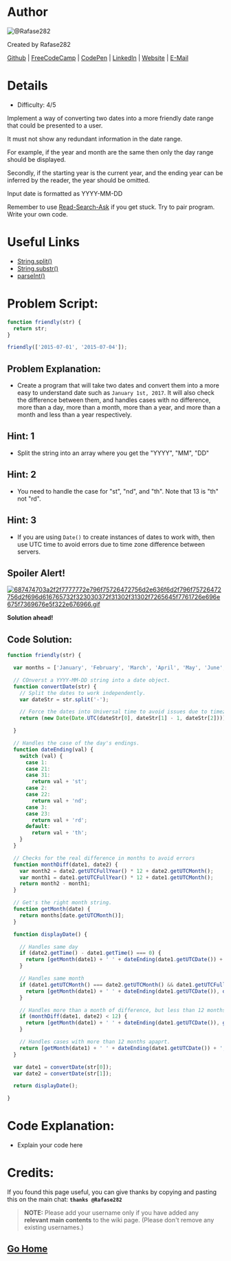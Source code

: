 # Author
![@Rafase282](https://avatars0.githubusercontent.com/Rafase282?&s=128)

Created by Rafase282

[Github](https://github.com/Rafase282) | [FreeCodeCamp](http://www.freecodecamp.com/rafase282) | [CodePen](http://codepen.io/Rafase282/) | [LinkedIn](https://www.linkedin.com/in/rafase282) | [Website](https://rafase282.github.io/) | [E-Mail](mailto:rafase282@gmail.com)

# Details
- Difficulty: 4/5

Implement a way of converting two dates into a more friendly date range that could be presented to a user.

It must not show any redundant information in the date range.

For example, if the year and month are the same then only the day range should be displayed.

Secondly, if the starting year is the current year, and the ending year can be inferred by the reader, the year should be omitted.

Input date is formatted as YYYY-MM-DD

Remember to use [ Read-Search-Ask](http://github.com/FreeCodeCamp/freecodecamp/wiki/How-to-get-help-when-you-get-stuck) if you get stuck. Try to pair program. Write your own code.

# Useful Links
- [String.split()](https://developer.mozilla.org/en-US/docs/Web/JavaScript/Reference/Global_Objects/String/split)
- [String.substr()](https://developer.mozilla.org/en-US/docs/Web/JavaScript/Reference/Global_Objects/String/substr)
- [parseInt()](https://developer.mozilla.org/en-US/docs/Web/JavaScript/Reference/Global_Objects/parseInt)

# Problem Script:

```js
function friendly(str) {
  return str;
}

friendly(['2015-07-01', '2015-07-04']);
```

## Problem Explanation:
- Create a program that will take two dates and convert them into a more easy to understand date such as `January 1st, 2017`. It will also check the difference between them, and handles cases with no difference, more than a day, more than a month, more than a year, and more than a month and less than a year respectively.

## Hint: 1
- Split the string into an array where you get the "YYYY", "MM", "DD"

## Hint: 2
- You need to handle the case for "st", "nd", and "th". Note that 13 is "th" not "rd".

## Hint: 3
- If you are using `Date()` to create instances of dates to work with, then use UTC time to avoid errors due to time zone difference between servers.

## Spoiler Alert!
[![687474703a2f2f7777772e796f75726472756d2e636f6d2f796f75726472756d2f696d616765732f323030372f31302f31302f7265645f7761726e696e675f7369676e5f322e676966.gif](https://files.gitter.im/FreeCodeCamp/Wiki/nlOm/thumb/687474703a2f2f7777772e796f75726472756d2e636f6d2f796f75726472756d2f696d616765732f323030372f31302f31302f7265645f7761726e696e675f7369676e5f322e676966.gif)](https://files.gitter.im/FreeCodeCamp/Wiki/nlOm/687474703a2f2f7777772e796f75726472756d2e636f6d2f796f75726472756d2f696d616765732f323030372f31302f31302f7265645f7761726e696e675f7369676e5f322e676966.gif)

**Solution ahead!**

## Code Solution:

```js
function friendly(str) {

  var months = ['January', 'February', 'March', 'April', 'May', 'June', 'July', 'August', 'September', 'October', 'November', 'December'];

  // COnverst a YYYY-MM-DD string into a date object.
  function convertDate(str) {
    // Split the dates to work independently.
    var dateStr = str.split('-');

    // Force the dates into Universal time to avoid issues due to timezones.
    return (new Date(Date.UTC(dateStr[0], dateStr[1] - 1, dateStr[2])));

  }

  // Handles the case of the day's endings.
  function dateEnding(val) {
    switch (val) {
      case 1:
      case 21:
      case 31:
        return val + 'st';
      case 2:
      case 22:
        return val + 'nd';
      case 3:
      case 23:
        return val + 'rd';
      default:
        return val + 'th';
    }
  }

  // Checks for the real difference in months to avoid errors
  function monthDiff(date1, date2) {
    var month2 = date2.getUTCFullYear() * 12 + date2.getUTCMonth();
    var month1 = date1.getUTCFullYear() * 12 + date1.getUTCMonth();
    return month2 - month1;
  }

  // Get's the right month string.
  function getMonth(date) {
    return months[date.getUTCMonth()];
  }

  function displayDate() {

    // Handles same day
    if (date2.getTime() - date1.getTime() === 0) {
      return [getMonth(date1) + ' ' + dateEnding(date1.getUTCDate()) + ', ' + date1.getUTCFullYear()];
    }

    // Handles same month
    if (date1.getUTCMonth() === date2.getUTCMonth() && date1.getUTCFullYear() === date2.getUTCFullYear()) {
      return [getMonth(date1) + ' ' + dateEnding(date1.getUTCDate()), dateEnding(date2.getUTCDate())];
    }

    // Handles more than a month of difference, but less than 12 months
    if (monthDiff(date1, date2) < 12) {
      return [getMonth(date1) + ' ' + dateEnding(date1.getUTCDate()), getMonth(date2) + ' ' + dateEnding(date2.getUTCDate())];
    }

    // Handles cases with more than 12 months apaprt.
    return [getMonth(date1) + ' ' + dateEnding(date1.getUTCDate()) + ', ' + date1.getUTCFullYear(), getMonth(date2) + ' ' + dateEnding(date2.getUTCDate()) + ', ' + date2.getUTCFullYear()];
  }

  var date1 = convertDate(str[0]);
  var date2 = convertDate(str[1]);

  return displayDate();

}
```

# Code Explanation:
- Explain your code here

# Credits:
If you found this page useful, you can give thanks by copying and pasting this on the main chat:  **`thanks @Rafase282`**

> **NOTE:** Please add your username only if you have added any **relevant main contents** to the wiki page. (Please don't remove any existing usernames.)

## [Go Home](https://github.com/Rafase282/My-FreeCodeCamp-Code/wiki)
